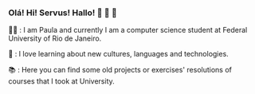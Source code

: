 ### Olá! Hi! Servus! Hallo! :sunflower: :sunflower: :sunflower:


:woman_technologist: : I am Paula and currently I am a computer science student at Federal University of Rio de Janeiro. 

:heart_decoration: : I love learning about new cultures, languages and technologies. 

:books: : Here you can find some old projects or exercises' resolutions of courses that I took at University.




 
